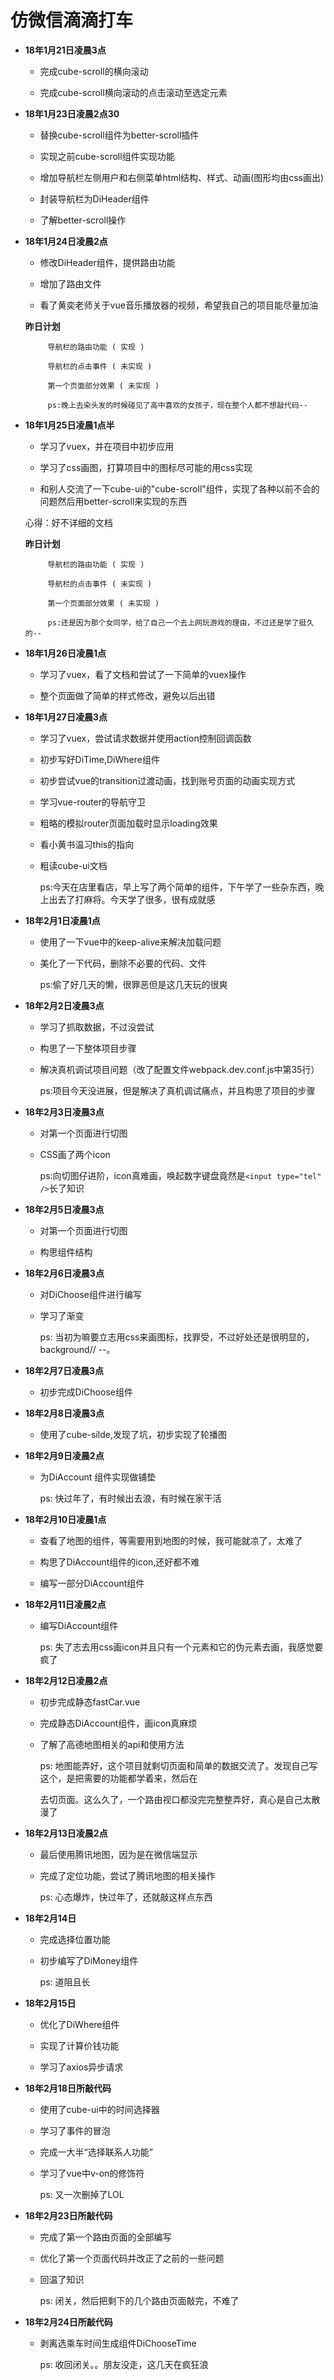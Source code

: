 # 仿微信滴滴打车

* **18年1月21日凌晨3点**

    * 完成cube-scroll的横向滚动

    * 完成cube-scroll横向滚动的点击滚动至选定元素

* **18年1月23日凌晨2点30**

    * 替换cube-scroll组件为better-scroll插件

    * 实现之前cube-scroll组件实现功能

    * 增加导航栏左侧用户和右侧菜单html结构、样式、动画(图形均由css画出)

    * 封装导航栏为DiHeader组件

    * 了解better-scroll操作

* **18年1月24日凌晨2点**

    * 修改DiHeader组件，提供路由功能

    * 增加了路由文件

    * 看了黄奕老师关于vue音乐播放器的视频，希望我自己的项目能尽量加油

    **昨日计划**

           导航栏的路由功能 ( 实现 )
    
           导航栏的点击事件 ( 未实现 )
    
           第一个页面部分效果 ( 未实现 )

           ps:晚上去染头发的时候碰见了高中喜欢的女孩子，现在整个人都不想敲代码--

* **18年1月25日凌晨1点半**

    * 学习了vuex，并在项目中初步应用

    * 学习了css画图，打算项目中的图标尽可能的用css实现

    * 和别人交流了一下cube-ui的"cube-scroll"组件，实现了各种以前不会的问题然后用better-scroll来实现的东西

    心得：好不详细的文档

    **昨日计划**

           导航栏的路由功能 ( 实现 )
    
           导航栏的点击事件 ( 未实现 )
    
           第一个页面部分效果 ( 未实现 )

           ps:还是因为那个女同学，给了自己一个去上网玩游戏的理由，不过还是学了挺久的--


* **18年1月26日凌晨1点**

    * 学习了vuex，看了文档和尝试了一下简单的vuex操作

    * 整个页面做了简单的样式修改，避免以后出错

* **18年1月27日凌晨3点**

    * 学习了vuex，尝试请求数据并使用action控制回调函数

    * 初步写好DiTime,DiWhere组件

    * 初步尝试vue的transition过渡动画，找到账号页面的动画实现方式

    * 学习vue-router的导航守卫

    * 粗略的模拟router页面加载时显示loading效果

    * 看小黄书温习this的指向

    * 粗读cube-ui文档

        ps:今天在店里看店，早上写了两个简单的组件，下午学了一些杂东西，晚上出去了打麻将。今天学了很多，很有成就感

* **18年2月1日凌晨1点**

    * 使用了一下vue中的keep-alive来解决加载问题

    * 美化了一下代码，删除不必要的代码、文件

        ps:偷了好几天的懒，很罪恶但是这几天玩的很爽

* **18年2月2日凌晨3点**

    * 学习了抓取数据，不过没尝试

    * 构思了一下整体项目步骤

    * 解决真机调试项目问题（改了配置文件webpack.dev.conf.js中第35行）

        ps:项目今天没进展，但是解决了真机调试痛点，并且构思了项目的步骤

* **18年2月3日凌晨3点**

    * 对第一个页面进行切图

    * CSS画了两个icon

        ps:向切图仔进阶，icon真难画，唤起数字键盘竟然是```<input type="tel" />```长了知识

* **18年2月5日凌晨3点**

    * 对第一个页面进行切图

    * 构思组件结构

* **18年2月6日凌晨3点**

    * 对DiChoose组件进行编写

    * 学习了渐变
        
        ps: 当初为嘛要立志用css来画图标，找罪受，不过好处还是很明显的，background// --。

* **18年2月7日凌晨3点**

    * 初步完成DiChoose组件
    
* **18年2月8日凌晨3点**

    * 使用了cube-silde,发现了坑，初步实现了轮播图

* **18年2月9日凌晨2点**

    * 为DiAccount 组件实现做铺垫

        ps: 快过年了，有时候出去浪，有时候在家干活

* **18年2月10日凌晨1点**

    * 查看了地图的组件，等需要用到地图的时候，我可能就凉了，太难了

    * 构思了DiAccount组件的icon,还好都不难

    * 编写一部分DiAccount组件

* **18年2月11日凌晨2点**

    * 编写DiAccount组件

        ps: 失了志去用css画icon并且只有一个元素和它的伪元素去画，我感觉要疯了

* **18年2月12日凌晨2点**
    
    * 初步完成静态fastCar.vue

    * 完成静态DiAccount组件，画icon真麻烦

    * 了解了高德地图相关的api和使用方法

        ps: 地图能弄好，这个项目就剩切页面和简单的数据交流了。发现自己写这个，是把需要的功能都学着来，然后在
            
        去切页面。这么久了，一个路由视口都没完完整整弄好，真心是自己太散漫了

* **18年2月13日凌晨2点**

    * 最后使用腾讯地图，因为是在微信端显示

    * 完成了定位功能，尝试了腾讯地图的相关操作

        ps: 心态爆炸，快过年了，还就敲这样点东西

* **18年2月14日**

    * 完成选择位置功能

    * 初步编写了DiMoney组件

        ps: 道阻且长
        
* **18年2月15日**

    * 优化了DiWhere组件

    * 实现了计算价钱功能

    * 学习了axios异步请求

* **18年2月18日所敲代码**

    * 使用了cube-ui中的时间选择器

    * 学习了事件的冒泡

    * 完成一大半“选择联系人功能”

    * 学习了vue中v-on的修饰符

        ps: 又一次删掉了LOL

* **18年2月23日所敲代码**

    * 完成了第一个路由页面的全部编写

    * 优化了第一个页面代码并改正了之前的一些问题

    * 回温了知识

        ps: 闭关，然后把剩下的几个路由页面敲完，不难了

* **18年2月24日所敲代码**

    * 剥离选乘车时间生成组件DiChooseTime

        ps: 收回闭关。。朋友没走，这几天在疯狂浪